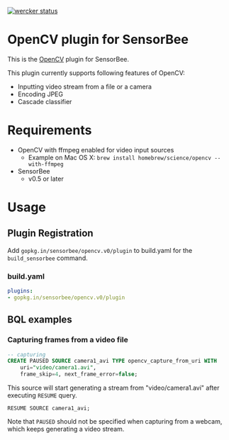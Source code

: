 [![wercker status](https://app.wercker.com/status/4db748e2b586121e924f83ef991a5f7b/s "wercker status")](https://app.wercker.com/project/bykey/4db748e2b586121e924f83ef991a5f7b)

# OpenCV plugin for SensorBee

This is the [OpenCV](http://opencv.org) plugin for SensorBee.

This plugin currently supports following features of OpenCV:

* Inputting video stream from a file or a camera
* Encoding JPEG
* Cascade classifier

# Requirements

* OpenCV with ffmpeg enabled for video input sources
    * Example on Mac OS X: `brew install homebrew/science/opencv --with-ffmpeg`
* SensorBee
    * v0.5 or later

# Usage

## Plugin Registration

Add `gopkg.in/sensorbee/opencv.v0/plugin` to build.yaml for the `build_sensorbee` command.

### build.yaml

```yaml
plugins:
- gopkg.in/sensorbee/opencv.v0/plugin
```

## BQL examples

### Capturing frames from a video file

```sql
-- capturing
CREATE PAUSED SOURCE camera1_avi TYPE opencv_capture_from_uri WITH
    uri="video/camera1.avi",
    frame_skip=4, next_frame_error=false;
```

This source will start generating a stream from "video/camera1.avi" after executing `RESUME` query.

```
RESUME SOURCE camera1_avi;
```

Note that `PAUSED` should not be specified when capturing from a webcam, which
keeps generating a video stream.
